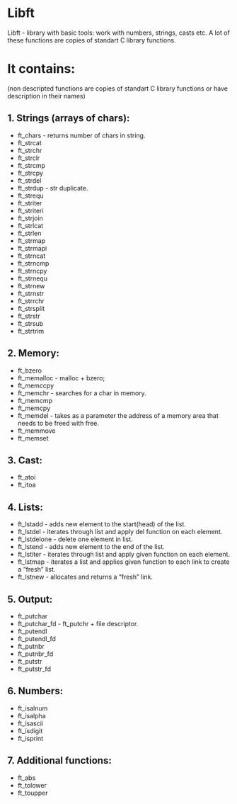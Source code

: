 # Libft
Libft - library with basic tools: work with numbers, strings, casts etc. A lot of these functions are copies of standart C library functions.

# It contains:
(non descripted functions are copies of standart C library functions or have description in their names)

## 1. Strings (arrays of chars):
* ft_chars - returns number of chars in string.
* ft_strcat
* ft_strchr
* ft_strclr
* ft_strcmp
* ft_strcpy
* ft_strdel
* ft_strdup - str duplicate.
* ft_strequ
* ft_striter
* ft_striteri
* ft_strjoin
* ft_strlcat
* ft_strlen
* ft_strmap
* ft_strmapi
* ft_strncat
* ft_strncmp
* ft_strncpy
* ft_strnequ
* ft_strnew
* ft_strnstr
* ft_strrchr
* ft_strsplit
* ft_strstr
* ft_strsub
* ft_strtrim

## 2. Memory:
* ft_bzero
* ft_memalloc - malloc + bzero;
* ft_memccpy
* ft_memchr - searches for a char in memory.
* ft_memcmp
* ft_memcpy
* ft_memdel - takes as a parameter the address of a memory area that needs to be freed with free.
* ft_memmove
* ft_memset

## 3. Cast:
* ft_atoi
* ft_itoa 

## 4. Lists:
* ft_lstadd - adds new element to the start(head) of the list.
* ft_lstdel - iterates through list and apply del function on each element.
* ft_lstdelone - delete one element in list.
* ft_lstend - adds new element to the end of the list.
* ft_lstiter - iterates through list and apply given function on each element.
* ft_lstmap - iterates a list and applies given function to each link to create a “fresh” list.
* ft_lstnew - allocates and returns a “fresh” link.

## 5. Output:
* ft_putchar
* ft_putchar_fd - ft_putchr + file descriptor.
* ft_putendl
* ft_putendl_fd
* ft_putnbr
* ft_putnbr_fd
* ft_putstr
* ft_putstr_fd

## 6. Numbers:
* ft_isalnum
* ft_isalpha
* ft_isascii
* ft_isdigit
* ft_isprint

## 7. Additional functions:
* ft_abs
* ft_tolower
* ft_toupper

